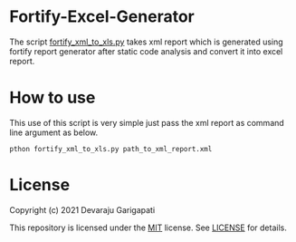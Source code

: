 # Fortify-Excel-Generator
The script [fortify_xml_to_xls.py](https://github.com/devarajug/Fortify-Excel-Generator/blob/main/fortify_xml_to_xls.py) takes xml report which is generated using fortify report generator after static code analysis and convert it into excel report.

# How to use

This use of this script is very simple just pass the xml report as command line argument as below.

` pthon fortify_xml_to_xls.py path_to_xml_report.xml `

# License

Copyright (c) 2021 Devaraju Garigapati

This repository is licensed under the [MIT](https://opensource.org/licenses/MIT) license.
See [LICENSE](https://opensource.org/licenses/MIT) for details.
